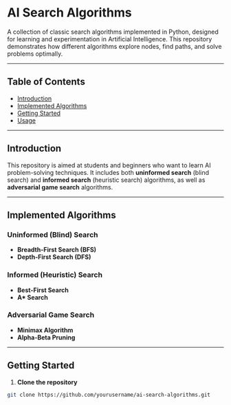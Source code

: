 # AI Search Algorithms

A collection of classic search algorithms implemented in Python, designed for learning and experimentation in Artificial Intelligence. This repository demonstrates how different algorithms explore nodes, find paths, and solve problems optimally.

---

## Table of Contents

- [Introduction](#introduction)  
- [Implemented Algorithms](#implemented-algorithms)  
- [Getting Started](#getting-started)  
- [Usage](#usage)   

---

## Introduction

This repository is aimed at students and beginners who want to learn AI problem-solving techniques. It includes both **uninformed search** (blind search) and **informed search** (heuristic search) algorithms, as well as **adversarial game search** algorithms.  

---

## Implemented Algorithms

### Uninformed (Blind) Search
- **Breadth-First Search (BFS)**  
- **Depth-First Search (DFS)**  

### Informed (Heuristic) Search
- **Best-First Search**  
- **A\* Search**  

### Adversarial Game Search
- **Minimax Algorithm**  
- **Alpha-Beta Pruning**  

---

## Getting Started

1. **Clone the repository**
```bash
git clone https://github.com/yourusername/ai-search-algorithms.git
